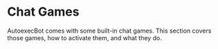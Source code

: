 # Chat Games

AutoexecBot comes with some built-in chat games.  This section covers those games, how to activate them, and what they do.